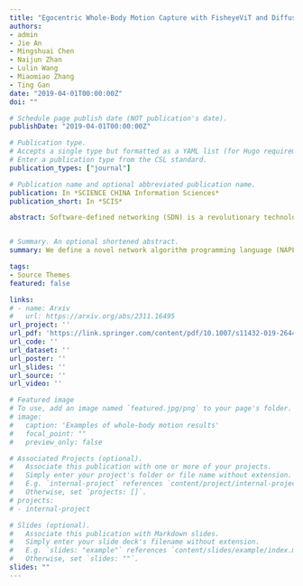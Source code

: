 ```yaml
---
title: "Egocentric Whole-Body Motion Capture with FisheyeViT and Diffusion-Based Motion Refinement"
authors:
- admin
- Jie An
- Mingshuai Chen
- Naijun Zhan   
- Lulin Wang  
- Miaomiao Zhang   
- Ting Gan
date: "2019-04-01T00:00:00Z"
doi: ""

# Schedule page publish date (NOT publication's date).
publishDate: "2019-04-01T00:00:00Z"

# Publication type.
# Accepts a single type but formatted as a YAML list (for Hugo requirements).
# Enter a publication type from the CSL standard.
publication_types: ["journal"]

# Publication name and optional abbreviated publication name.
publication: In *SCIENCE CHINA Information Sciences*
publication_short: In *SCIS*

abstract: Software-defined networking (SDN) is a revolutionary technology that facilitates network management and enables programmatically efficient network configuration, thereby improving network performance and flexibility. However, as the application programming interfaces (APIs) of SDN are low-level or functionality-restricted, SDN programmers cannot easily keep pace with the ever-changing devices, topologies, and demands of SDN. By deriving motivation from industry practice, we define a novel network algorithm programming language (NAPL) that enhances the SDN framework with a rapid programming flow from topology-based network models to C++ implementations, thus bridging the gap between the limited capability of existing SDN APIs and the reality of practical network management. In contrast to several state-of-the-art languages, NAPL provides a range of critical high-level network programming features, (1) topology-based network modeling and visualization; (2) fast abstraction and expansion of network devices and constraints; (3) a declarative paradigm for the fast design of forwarding policies; (4) a built-in library for complex algorithm implementation; (5) full compatibility with C++ programming; and (6) userfriendly debugging support when compiling NAPL into highly readable C++ codes. The expressiveness and performance of NAPL are demonstrated in various industrial scenarios originating from practical network management.


# Summary. An optional shortened abstract.
summary: We define a novel network algorithm programming language (NAPL) that enhances the SDN framework with a rapid programming flow from topology-based network models to C++ implementations, thus bridging the gap between the limited capability of existing SDN APIs and the reality of practical network management.

tags:
- Source Themes
featured: false

links:
# - name: Arxiv
#   url: https://arxiv.org/abs/2311.16495
url_project: ''
url_pdf: 'https://link.springer.com/content/pdf/10.1007/s11432-019-2644-8.pdf'
url_code: ''
url_dataset: ''
url_poster: ''
url_slides: ''
url_source: ''
url_video: ''

# Featured image
# To use, add an image named `featured.jpg/png` to your page's folder. 
# image:
#   caption: 'Examples of whole-body motion results'
#   focal_point: ""
#   preview_only: false

# Associated Projects (optional).
#   Associate this publication with one or more of your projects.
#   Simply enter your project's folder or file name without extension.
#   E.g. `internal-project` references `content/project/internal-project/index.md`.
#   Otherwise, set `projects: []`.
# projects:
# - internal-project

# Slides (optional).
#   Associate this publication with Markdown slides.
#   Simply enter your slide deck's filename without extension.
#   E.g. `slides: "example"` references `content/slides/example/index.md`.
#   Otherwise, set `slides: ""`.
slides: ""
---
```


<!-- {{% callout note %}}
Create your slides in Markdown - click the *Slides* button to check out the example.
{{% /callout %}}

Add the publication's **full text** or **supplementary notes** here. You can use rich formatting such as including [code, math, and images](https://docs.hugoblox.com/content/writing-markdown-latex/). -->
